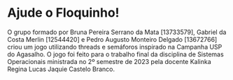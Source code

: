 # Ajude o Floquinho!

O grupo formado por Bruna Pereira Serrano da Mata [13733579], Gabriel da Costa Merlin [12544420] e Pedro
Augusto Monteiro Delgado [13672766] criou um jogo utilizando threads e semáforos inspirado na Campanha
USP do Agasalho. O jogo foi feito para o trabalho final da disciplina de Sistemas Operacionais
ministrada no 2º semestre de 2023 pela docente Kalinka Regina Lucas Jaquie Castelo Branco.
